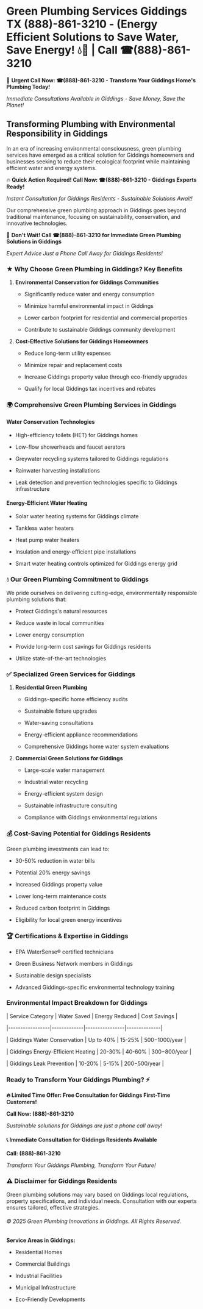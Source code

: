 # Green Plumbing Services Giddings TX (888)-861-3210 - (Energy Efficient Solutions to Save Water, Save Energy! 💧🌿 | Call ☎(888)-861-3210

🚨 **Urgent Call Now: ☎(888)-861-3210 - Transform Your Giddings Home's Plumbing Today!**
*Immediate Consultations Available in Giddings - Save Money, Save the Planet!*

## Transforming Plumbing with Environmental Responsibility in Giddings

In an era of increasing environmental consciousness, green plumbing services have emerged as a critical solution for Giddings homeowners and businesses seeking to reduce their ecological footprint while maintaining efficient water and energy systems. 

🔥 **Quick Action Required! Call Now: ☎(888)-861-3210 - Giddings Experts Ready!**
*Instant Consultation for Giddings Residents - Sustainable Solutions Await!*

Our comprehensive green plumbing approach in Giddings goes beyond traditional maintenance, focusing on sustainability, conservation, and innovative technologies.

🚨 **Don't Wait! Call ☎(888)-861-3210 for Immediate Green Plumbing Solutions in Giddings**
*Expert Advice Just a Phone Call Away for Giddings Residents!*

### ★ Why Choose Green Plumbing in Giddings? Key Benefits

1. **Environmental Conservation for Giddings Communities** 
   - Significantly reduce water and energy consumption
   - Minimize harmful environmental impact in Giddings
   - Lower carbon footprint for residential and commercial properties
   - Contribute to sustainable Giddings community development

2. **Cost-Effective Solutions for Giddings Homeowners** 
   - Reduce long-term utility expenses
   - Minimize repair and replacement costs
   - Increase Giddings property value through eco-friendly upgrades
   - Qualify for local Giddings tax incentives and rebates

### 🌍 Comprehensive Green Plumbing Services in Giddings

#### Water Conservation Technologies
- High-efficiency toilets (HET) for Giddings homes
- Low-flow showerheads and faucet aerators
- Greywater recycling systems tailored to Giddings regulations
- Rainwater harvesting installations
- Leak detection and prevention technologies specific to Giddings infrastructure

#### Energy-Efficient Water Heating
- Solar water heating systems for Giddings climate
- Tankless water heaters
- Heat pump water heaters
- Insulation and energy-efficient pipe installations
- Smart water heating controls optimized for Giddings energy grid

### 💧 Our Green Plumbing Commitment to Giddings

We pride ourselves on delivering cutting-edge, environmentally responsible plumbing solutions that:
- Protect Giddings's natural resources
- Reduce waste in local communities
- Lower energy consumption
- Provide long-term cost savings for Giddings residents
- Utilize state-of-the-art technologies

### ✅ Specialized Green Services for Giddings

1. **Residential Green Plumbing**
   - Giddings-specific home efficiency audits
   - Sustainable fixture upgrades
   - Water-saving consultations
   - Energy-efficient appliance recommendations
   - Comprehensive Giddings home water system evaluations

2. **Commercial Green Solutions for Giddings**
   - Large-scale water management
   - Industrial water recycling
   - Energy-efficient system design
   - Sustainable infrastructure consulting
   - Compliance with Giddings environmental regulations

### 💰 Cost-Saving Potential for Giddings Residents

Green plumbing investments can lead to:
- 30-50% reduction in water bills
- Potential 20% energy savings
- Increased Giddings property value
- Lower long-term maintenance costs
- Reduced carbon footprint in Giddings
- Eligibility for local green energy incentives

### 🏆 Certifications & Expertise in Giddings

- EPA WaterSense® certified technicians
- Green Business Network members in Giddings
- Sustainable design specialists
- Advanced Giddings-specific environmental technology training

### Environmental Impact Breakdown for Giddings

| Service Category | Water Saved | Energy Reduced | Cost Savings |
|-----------------|-------------|----------------|--------------|
| Giddings Water Conservation | Up to 40% | 15-25% | $500-$1000/year |
| Giddings Energy-Efficient Heating | 20-30% | 40-60% | $300-$800/year |
| Giddings Leak Prevention | 10-20% | 5-15% | $200-$500/year |

### Ready to Transform Your Giddings Plumbing? ⚡

**🔥 Limited Time Offer: Free Consultation for Giddings First-Time Customers!**

**Call Now: (888)-861-3210**
*Sustainable solutions for Giddings are just a phone call away!*

#### 📞 Immediate Consultation for Giddings Residents Available

**Call: (888)-861-3210**
*Transform Your Giddings Plumbing, Transform Your Future!*

### ⚠️ Disclaimer for Giddings Residents

Green plumbing solutions may vary based on Giddings local regulations, property specifications, and individual needs. Consultation with our experts ensures tailored, effective strategies.

###### © 2025 Green Plumbing Innovations in Giddings. All Rights Reserved.

**Service Areas in Giddings:** 
- Residential Homes
- Commercial Buildings
- Industrial Facilities
- Municipal Infrastructure
- Eco-Friendly Developments